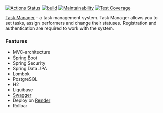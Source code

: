 [![Actions Status](https://github.com/IvanVyargizov/java-project-lvl5/workflows/hexlet-check/badge.svg)](https://github.com/IvanVyargizov/java-project-lvl5/actions)
[![build](https://github.com/IvanVyargizov/java-project-lvl5/actions/workflows/build-check.yml/badge.svg)](https://github.com/IvanVyargizov/java-project-lvl5/actions/workflows/build-check.yml)
[![Maintainability](https://api.codeclimate.com/v1/badges/d642741b8e4ad3d37e45/maintainability)](https://codeclimate.com/github/IvanVyargizov/java-project-lvl5/maintainability)
[![Test Coverage](https://api.codeclimate.com/v1/badges/d642741b8e4ad3d37e45/test_coverage)](https://codeclimate.com/github/IvanVyargizov/java-project-lvl5/test_coverage)

[Task Manager](https://task-manager-fmt0.onrender.com/) – a task management system. Task Manager allows you to set tasks, assign performers and change their statuses. Registration and authentication are required to work with the system.

<h3>Features</h3>

- MVC-architecture
- Spring Boot
- Spring Security
- Spring Data JPA
- Lombok
- PostgreSQL
- H2
- Liquibase
- [Swagger](https://task-manager-fmt0.onrender.com/swagger-ui.html)
- Deploy on [Render](https://render.com/)
- Rollbar
